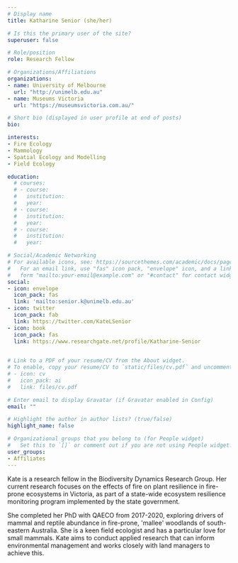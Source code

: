 ```yaml
---
# Display name
title: Katharine Senior (she/her)

# Is this the primary user of the site?
superuser: false

# Role/position
role: Research Fellow

# Organizations/Affiliations
organizations:
- name: University of Melbourne
  url: "http://unimelb.edu.au"
- name: Museums Victoria
  url: "https://museumsvictoria.com.au/"

# Short bio (displayed in user profile at end of posts)
bio: 

interests:
- Fire Ecology
- Mammology
- Spatial Ecology and Modelling
- Field Ecology

education:
  # courses:
  # - course:
  #   institution:
  #   year:
  # - course:
  #   institution:
  #   year:
  # - course:
  #   institution:
  #   year:

# Social/Academic Networking
# For available icons, see: https://sourcethemes.com/academic/docs/page-builder/#icons
#   For an email link, use "fas" icon pack, "envelope" icon, and a link in the
#   form "mailto:your-email@example.com" or "#contact" for contact widget.
social:
- icon: envelope
  icon_pack: fas
  link: 'mailto:senior.k@unimelb.edu.au'
- icon: twitter
  icon_pack: fab
  link: https://twitter.com/KateLSenior
- icon: book
  icon_pack: fas
  link: https://www.researchgate.net/profile/Katharine-Senior

  
# Link to a PDF of your resume/CV from the About widget.
# To enable, copy your resume/CV to `static/files/cv.pdf` and uncomment the lines below.
# - icon: cv
#   icon_pack: ai
#   link: files/cv.pdf

# Enter email to display Gravatar (if Gravatar enabled in Config)
email: ""

# Highlight the author in author lists? (true/false)
highlight_name: false

# Organizational groups that you belong to (for People widget)
#   Set this to `[]` or comment out if you are not using People widget.
user_groups:
- Affiliates
---
```


Kate is a research fellow in the Biodiversity Dynamics Research Group. Her current research focuses on the effects of fire on plant resilience in fire-prone ecosystems in Victoria, as part of a state-wide ecosystem resilience monitoring program implemented by the state government. 

She completed her PhD with QAECO from 2017-2020, exploring drivers of mammal and reptile abundance in fire-prone, 'mallee' woodlands of south-eastern Australia. She is a keen field ecologist and has a particular love for small mammals. Kate aims to conduct applied research that can inform environmental management and works closely with land managers to achieve this.
